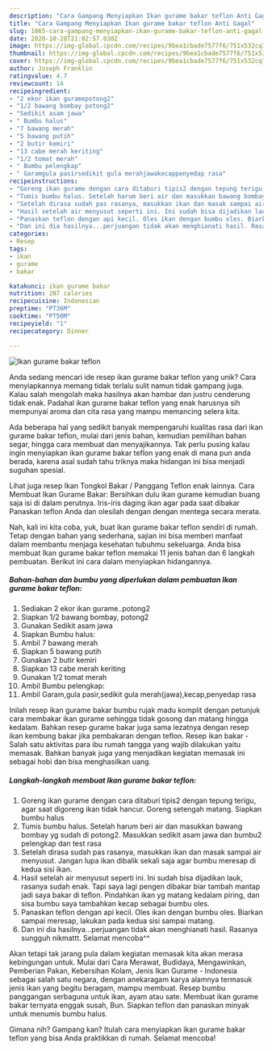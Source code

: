 ```yaml
---
description: "Cara Gampang Menyiapkan Ikan gurame bakar teflon Anti Gagal"
title: "Cara Gampang Menyiapkan Ikan gurame bakar teflon Anti Gagal"
slug: 1865-cara-gampang-menyiapkan-ikan-gurame-bakar-teflon-anti-gagal
date: 2020-10-28T21:02:57.030Z
image: https://img-global.cpcdn.com/recipes/9bea1cbade7577f6/751x532cq70/ikan-gurame-bakar-teflon-foto-resep-utama.jpg
thumbnail: https://img-global.cpcdn.com/recipes/9bea1cbade7577f6/751x532cq70/ikan-gurame-bakar-teflon-foto-resep-utama.jpg
cover: https://img-global.cpcdn.com/recipes/9bea1cbade7577f6/751x532cq70/ikan-gurame-bakar-teflon-foto-resep-utama.jpg
author: Joseph Franklin
ratingvalue: 4.7
reviewcount: 14
recipeingredient:
- "2 ekor ikan guramepotong2"
- "1/2 bawang bombay potong2"
- "Sedikit asam jawa"
- " Bumbu halus"
- "7 bawang merah"
- "5 bawang putih"
- "2 butir kemiri"
- "13 cabe merah keriting"
- "1/2 tomat merah"
- " Bumbu pelengkap"
- " Garamgula pasirsedikit gula merahjawakecappenyedap rasa"
recipeinstructions:
- "Goreng ikan gurame dengan cara ditaburi tipis2 dengan tepung terigu, agar saat digoreng ikan tidak hancur. Goreng setengah matang. Siapkan bumbu halus"
- "Tumis bumbu halus. Setelah harum beri air dan masukkan bawang bombay yg sudah di potong2. Masukkan sedikit asam jawa dan bumbu2 pelengkap dan test rasa"
- "Setelah dirasa sudah pas rasanya, masukkan ikan dan masak sampai air menyusut. Jangan lupa ikan dibalik sekali saja agar bumbu meresap di kedua sisi ikan."
- "Hasil setelah air menyusut seperti ini. Ini sudah bisa dijadikan lauk, rasanya sudah enak. Tapi saya lagi pengen dibakar biar tambah mantap jadi saya bakar di teflon. Pindahkan ikan yg matang kedalam piring, dan sisa bumbu saya tambahkan kecap sebagai bumbu oles."
- "Panaskan teflon dengan api kecil. Oles ikan dengan bumbu oles. Biarkan sampai meresap, lakukan pada kedua sisi sampai matang."
- "Dan ini dia hasilnya...perjuangan tidak akan menghianati hasil. Rasanya sungguh nikmattt. Selamat mencoba^^"
categories:
- Resep
tags:
- ikan
- gurame
- bakar

katakunci: ikan gurame bakar 
nutrition: 207 calories
recipecuisine: Indonesian
preptime: "PT36M"
cooktime: "PT50M"
recipeyield: "1"
recipecategory: Dinner

---
```



![Ikan gurame bakar teflon](https://img-global.cpcdn.com/recipes/9bea1cbade7577f6/751x532cq70/ikan-gurame-bakar-teflon-foto-resep-utama.jpg)

Anda sedang mencari ide resep ikan gurame bakar teflon yang unik? Cara menyiapkannya memang tidak terlalu sulit namun tidak gampang juga. Kalau salah mengolah maka hasilnya akan hambar dan justru cenderung tidak enak. Padahal ikan gurame bakar teflon yang enak harusnya sih mempunyai aroma dan cita rasa yang mampu memancing selera kita.

Ada beberapa hal yang sedikit banyak mempengaruhi kualitas rasa dari ikan gurame bakar teflon, mulai dari jenis bahan, kemudian pemilihan bahan segar, hingga cara membuat dan menyajikannya. Tak perlu pusing kalau ingin menyiapkan ikan gurame bakar teflon yang enak di mana pun anda berada, karena asal sudah tahu triknya maka hidangan ini bisa menjadi suguhan spesial.

Lihat juga resep Ikan Tongkol Bakar / Panggang Teflon enak lainnya. Cara Membuat Ikan Gurame Bakar: Bersihkan dulu ikan gurame kemudian buang saja isi di dalam perutnya. Iris-iris daging ikan agar pada saat dibakar Panaskan teflon Anda dan olesilah dengan dengan mentega secara merata.


Nah, kali ini kita coba, yuk, buat ikan gurame bakar teflon sendiri di rumah. Tetap dengan bahan yang sederhana, sajian ini bisa memberi manfaat dalam membantu menjaga kesehatan tubuhmu sekeluarga. Anda bisa membuat Ikan gurame bakar teflon memakai 11 jenis bahan dan 6 langkah pembuatan. Berikut ini cara dalam menyiapkan hidangannya.

<!--inarticleads1-->

##### Bahan-bahan dan bumbu yang diperlukan dalam pembuatan Ikan gurame bakar teflon:

1. Sediakan 2 ekor ikan gurame..potong2
1. Siapkan 1/2 bawang bombay, potong2
1. Gunakan Sedikit asam jawa
1. Siapkan  Bumbu halus:
1. Ambil 7 bawang merah
1. Siapkan 5 bawang putih
1. Gunakan 2 butir kemiri
1. Siapkan 13 cabe merah keriting
1. Gunakan 1/2 tomat merah
1. Ambil  Bumbu pelengkap:
1. Ambil  Garam,gula pasir,sedikit gula merah(jawa),kecap,penyedap rasa


Inilah resep ikan gurame bakar bumbu rujak madu komplit dengan petunjuk cara membakar ikan gurame sehingga tidak gosong dan matang hingga kedalam. Bahkan resep gurame bakar juga sama lezatnya dengan resep ikan kembung bakar jika pembakaran dengan teflon. Resep ikan bakar - Salah satu aktivitas para ibu rumah tangga yang wajib dilakukan yaitu memasak. Bahkan banyak juga yang menjadikan kegiatan memasak ini sebagai hobi dan bisa menghasilkan uang. 

<!--inarticleads2-->

##### Langkah-langkah membuat Ikan gurame bakar teflon:

1. Goreng ikan gurame dengan cara ditaburi tipis2 dengan tepung terigu, agar saat digoreng ikan tidak hancur. Goreng setengah matang. Siapkan bumbu halus
1. Tumis bumbu halus. Setelah harum beri air dan masukkan bawang bombay yg sudah di potong2. Masukkan sedikit asam jawa dan bumbu2 pelengkap dan test rasa
1. Setelah dirasa sudah pas rasanya, masukkan ikan dan masak sampai air menyusut. Jangan lupa ikan dibalik sekali saja agar bumbu meresap di kedua sisi ikan.
1. Hasil setelah air menyusut seperti ini. Ini sudah bisa dijadikan lauk, rasanya sudah enak. Tapi saya lagi pengen dibakar biar tambah mantap jadi saya bakar di teflon. Pindahkan ikan yg matang kedalam piring, dan sisa bumbu saya tambahkan kecap sebagai bumbu oles.
1. Panaskan teflon dengan api kecil. Oles ikan dengan bumbu oles. Biarkan sampai meresap, lakukan pada kedua sisi sampai matang.
1. Dan ini dia hasilnya...perjuangan tidak akan menghianati hasil. Rasanya sungguh nikmattt. Selamat mencoba^^


Akan tetapi tak jarang pula dalam kegiatan memasak kita akan merasa kebingungan untuk. Mulai dari Cara Merawat, Budidaya, Mengawinkan, Pemberian Pakan, Kebersihan Kolam, Jenis Ikan Gurame - Indonesia sebagai salah satu negara, dengan anekaragam karya alamnya termasuk jenis ikan yang begitu beragam, mampu membuat. Resep bumbu panggangan serbaguna untuk ikan, ayam atau sate. Membuat ikan gurame bakar ternyata enggak susah, Bun. Siapkan teflon dan panaskan minyak untuk menumis bumbu halus. 

Gimana nih? Gampang kan? Itulah cara menyiapkan ikan gurame bakar teflon yang bisa Anda praktikkan di rumah. Selamat mencoba!
